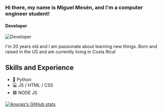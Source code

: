 ### Hi there, my name is Miguel Mesén, and I'm a computer engineer student!
#### Developer
![Developer](https://justresults.co.nz/wp-content/uploads/2015/10/web-developer-banner.png)

I'm 20 years old and I am passionate about learning new things.
Born and raised in the US and am currently living in Costa Rica! 

## Skills and Experience
* 🐍 Python
* 💻 JS / HTML / CSS 
* 🟩 NODE JS


[![Anurag's GitHub stats](https://github-readme-stats.vercel.app/api?username=miguemesen)](https://github.com/anuraghazra/github-readme-stats)

